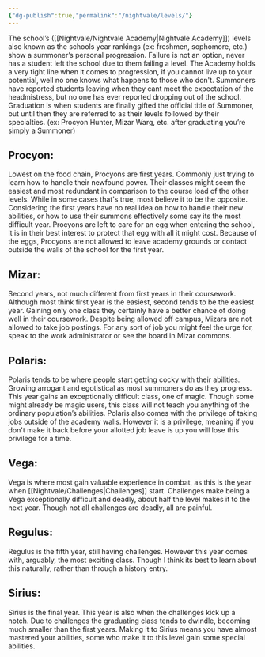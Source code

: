 ```yaml
---
{"dg-publish":true,"permalink":"/nightvale/levels/"}
---
```



The school’s ([[Nightvale/Nightvale Academy\|Nightvale Academy]]) levels also known as the schools year rankings (ex: freshmen, sophomore, etc.) show a summoner’s personal progression. Failure is not an option, never has a student left the school due to them failing a level. The Academy holds a very tight line when it comes to progression, if you cannot live up to your potential, well no one knows what happens to those who don't. Summoners have reported students leaving when they cant meet the expectation of the headmistress, but no one has ever reported dropping out of the school. Graduation is when students are finally gifted the official title of Summoner, but until then they are referred to as their levels followed by their specialties. (ex: Procyon Hunter, Mizar Warg, etc. after graduating you’re simply a Summoner)

  

## Procyon:

Lowest on the food chain, Procyons are first years. Commonly just trying to learn how to handle their newfound power. Their classes might seem the easiest and most redundant in comparison to the course load of the other levels. While in some cases that's true, most believe it to be the opposite. Considering the first years have no real idea on how to handle their new abilities, or how to use their summons effectively some say its the most difficult year. Procyons are left to care for an egg when entering the school, it is in their best interest to protect that egg with all it might cost. Because of the eggs, Procyons are not allowed to leave academy grounds or contact outside the walls of the school for the first year.

  

## Mizar:

Second years, not much different from first years in their coursework. Although most think first year is the easiest, second tends to be the easiest year. Gaining only one class they certainly have a better chance of doing well in their coursework. Despite being allowed off campus, Mizars are not allowed to take job postings. For any sort of job you might feel the urge for, speak to the work administrator or see the board in Mizar commons.

  

## Polaris:

Polaris tends to be where people start getting cocky with their abilities. Growing arrogant and egotistical as most summoners do as they progress. This year gains an exceptionally difficult class, one of magic. Though some might already be magic users, this class will not teach you anything of the ordinary population’s abilities. Polaris also comes with the privilege of taking jobs outside of the academy walls. However it is a privilege, meaning if you don't make it back before your allotted job leave is up you will lose this privilege for a time.

  

## Vega:

Vega is where most gain valuable experience in combat, as this is the year when [[Nightvale/Challenges\|Challenges]] start. Challenges make being a Vega exceptionally difficult and deadly, about half the level makes it to the next year. Though not all challenges are deadly, all are painful.

  

## Regulus:

Regulus is the fifth year, still having challenges. However this year comes with, arguably, the most exciting class. Though I think its best to learn about this naturally, rather than through a history entry. 

  

## Sirius:

Sirius is the final year. This year is also when the challenges kick up a notch. Due to challenges the graduating class tends to dwindle, becoming much smaller than the first years. Making it to Sirius means you have almost mastered your abilities, some who make it to this level gain some special abilities.

